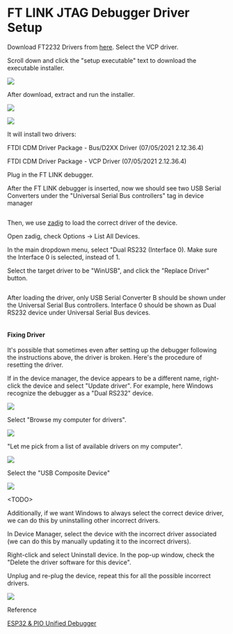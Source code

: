 # FT LINK JTAG Debugger Driver Setup



Download FT2232 Drivers from [here](https://ftdichip.com/drivers/vcp-drivers/). Select the VCP driver.

Scroll down and click the "setup executable" text to download the executable installer.

![](<../.gitbook/assets/image (18).png>)



After download, extract and run the installer.&#x20;

![](<../.gitbook/assets/image (90).png>)

![](<../.gitbook/assets/image (109).png>)

It will install two drivers:

FTDI CDM Driver Package - Bus/D2XX Driver (07/05/2021 2.12.36.4)

FTDI CDM Driver Package - VCP Driver (07/05/2021 2.12.36.4)





Plug in the FT LINK debugger.

After the FT LINK debugger is inserted, now we should see two USB Serial Converters under the "Universal Serial Bus controllers" tag in device manager

<figure><img src="../.gitbook/assets/image (3).png" alt=""><figcaption></figcaption></figure>



Then, we use [zadig](https://zadig.akeo.ie/#google\_vignette) to load the correct driver of the device.

Open zadig, check Options -> List All Devices.

In the main dropdown menu, select "Dual RS232 (Interface 0). Make sure the Interface 0 is selected, instead of 1.

Select the target driver to be "WinUSB", and click the "Replace Driver" button.

<figure><img src="../.gitbook/assets/image (2) (3).png" alt=""><figcaption></figcaption></figure>



After loading the driver, only USB Serial Converter B should be shown under the Universal Serial Bus controllers. Interface 0 should be shown as Dual RS232 device under Universal Serial Bus devices.

<figure><img src="../.gitbook/assets/image (1).png" alt=""><figcaption></figcaption></figure>



#### Fixing Driver

It's possible that sometimes even after setting up the debugger following the instructions above, the driver is broken. Here's the procedure of resetting the driver.



If in the device manager, the device appears to be a different name, right-click the device and select "Update driver". For example, here Windows recognize the debugger as a "Dual RS232" device.

![](<../.gitbook/assets/image (39).png>)



Select "Browse my computer for drivers".

![](<../.gitbook/assets/image (65).png>)



"Let me pick from a list of available drivers on my computer".

![](<../.gitbook/assets/image (47).png>)



Select the "USB Composite Device"

![](<../.gitbook/assets/image (12).png>)



\<TODO>





Additionally, if we want Windows to always select the correct device driver, we can do this by uninstalling other incorrect drivers.

In Device Manager, select the device with the incorrect driver associated (we can do this by manually updating it to the incorrect drivers).

Right-click and select Uninstall device. In the pop-up window, check the "Delete the driver software for this device".&#x20;

Unplug and re-plug the device, repeat this for all the possible incorrect drivers.

![](<../.gitbook/assets/image (50).png>)





Reference

[ESP32 & PIO Unified Debugger](https://community.platformio.org/t/esp32-pio-unified-debugger/4541/20)







